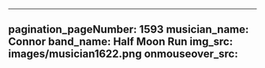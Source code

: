 ------
pagination_pageNumber: 1593
musician_name: Connor
band_name: Half Moon Run
img_src: images/musician1622.png
onmouseover_src: 
------